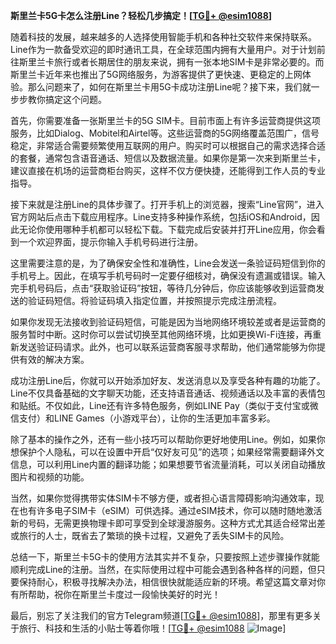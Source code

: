 **斯里兰卡5G卡怎么注册Line？轻松几步搞定！[[TG💪+ @esim1088](https://t.me/s/esim1088)]**

随着科技的发展，越来越多的人选择使用智能手机和各种社交软件来保持联系。Line作为一款备受欢迎的即时通讯工具，在全球范围内拥有大量用户。对于计划前往斯里兰卡旅行或者长期居住的朋友来说，拥有一张本地SIM卡是非常必要的。而斯里兰卡近年来也推出了5G网络服务，为游客提供了更快速、更稳定的上网体验。那么问题来了，如何在斯里兰卡用5G卡成功注册Line呢？接下来，我们就一步步教你搞定这个问题。

首先，你需要准备一张斯里兰卡的5G SIM卡。目前市面上有许多运营商提供这项服务，比如Dialog、Mobitel和Airtel等。这些运营商的5G网络覆盖范围广，信号稳定，非常适合需要频繁使用互联网的用户。购买时可以根据自己的需求选择合适的套餐，通常包含语音通话、短信以及数据流量。如果你是第一次来到斯里兰卡，建议直接在机场的运营商柜台购买，这样不仅方便快捷，还能得到工作人员的专业指导。

接下来就是注册Line的具体步骤了。打开手机上的浏览器，搜索“Line官网”，进入官方网站后点击下载应用程序。Line支持多种操作系统，包括iOS和Android，因此无论你使用哪种手机都可以轻松下载。下载完成后安装并打开Line应用，你会看到一个欢迎界面，提示你输入手机号码进行注册。

这里需要注意的是，为了确保安全性和准确性，Line会发送一条验证码短信到你的手机号上。因此，在填写手机号码时一定要仔细核对，确保没有遗漏或错误。输入完手机号码后，点击“获取验证码”按钮，等待几分钟后，你应该能够收到运营商发送的验证码短信。将验证码填入指定位置，并按照提示完成注册流程。

如果你发现无法接收到验证码短信，可能是因为当地网络环境较差或者是运营商的服务暂时中断。这时你可以尝试切换至其他网络环境，比如更换Wi-Fi连接，再重新发送验证码请求。此外，也可以联系运营商客服寻求帮助，他们通常能够为你提供有效的解决方案。

成功注册Line后，你就可以开始添加好友、发送消息以及享受各种有趣的功能了。Line不仅具备基础的文字聊天功能，还支持语音通话、视频通话以及丰富的表情包和贴纸。不仅如此，Line还有许多特色服务，例如LINE Pay（类似于支付宝或微信支付）和LINE Games（小游戏平台），让你的生活更加丰富多彩。

除了基本的操作之外，还有一些小技巧可以帮助你更好地使用Line。例如，如果你想保护个人隐私，可以在设置中开启“仅好友可见”的选项；如果经常需要翻译外文信息，可以利用Line内置的翻译功能；如果想要节省流量消耗，可以关闭自动播放图片和视频的功能。

当然，如果你觉得携带实体SIM卡不够方便，或者担心语言障碍影响沟通效率，现在也有许多电子SIM卡（eSIM）可供选择。通过eSIM技术，你可以随时随地激活新的号码，无需更换物理卡即可享受到全球漫游服务。这种方式尤其适合经常出差或旅行的人士，既省去了繁琐的换卡过程，又避免了丢失SIM卡的风险。

总结一下，斯里兰卡5G卡的使用方法其实并不复杂，只要按照上述步骤操作就能顺利完成Line的注册。当然，在实际使用过程中可能会遇到各种各样的问题，但只要保持耐心，积极寻找解决办法，相信很快就能适应新的环境。希望这篇文章对你有所帮助，祝你在斯里兰卡度过一段愉快美好的时光！

最后，别忘了关注我们的官方Telegram频道[[TG💪+ @esim1088](https://t.me/s/esim1088)]，那里有更多关于旅行、科技和生活的小贴士等着你哦！[[TG💪+ @esim1088](https://t.me/s/esim1088) ![Image](https://i.postimg.cc/4NQfJmqS/Snipaste-2025-05-13-00-14-12.png)]